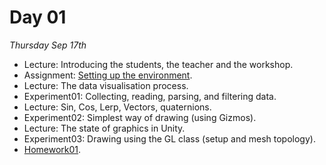# Day 01

*Thursday Sep 17th*

* Lecture: Introducing the students, the teacher and the workshop.
* Assignment: [Setting up the environment](Assignment_SettingUpTheEnvironment.md).
* Lecture: The data visualisation process.
* Experiment01: Collecting, reading, parsing, and filtering data.
* Lecture: Sin, Cos, Lerp, Vectors, quaternions.
* Experiment02: Simplest way of drawing (using Gizmos).
* Lecture: The state of graphics in Unity.
* Experiment03: Drawing using the GL class (setup and mesh topology).
* [Homework01](Homework01.md).